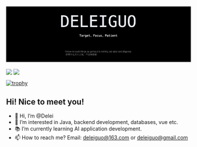 ![](./profile.png)

<p>
  <img align="center" src="https://github-readme-stats.vercel.app/api?username=delei&count_private=true&show_icons=true&rank_icon=github&bg_color=000000&title_color=ffffff&text_color=bfbfbf&icon_color=f5222d&ring_color=f5222d&card_width=420px" style="height:200px" />
  <img align="center" src="https://github-readme-stats.vercel.app/api/top-langs/?username=delei&bg_color=000000&title_color=ffffff&text_color=bfbfbf&card_width=420px" style="height:200px" />
</p>

[![trophy](https://github-profile-trophy.vercel.app/?username=delei)](https://github.com/ryo-ma/github-profile-trophy)



## Hi! Nice to meet you!

- 👋 Hi, I’m @Delei
- 👀 I’m interested in Java, backend development, databases, vue etc.
- 📚 I’m currently learning AI application development.
- 📫 How to reach me? Email: deleiguo@163.com or deleiguo@gmail.com
